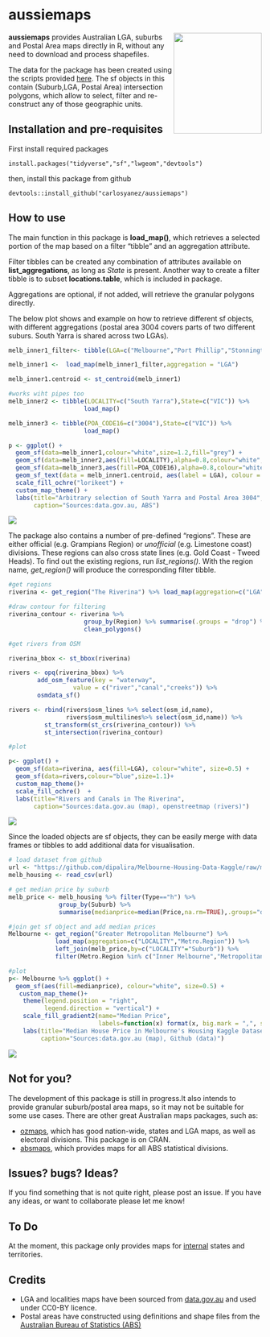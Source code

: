 aussiemaps
================

<img src="https://github.com/carlosyanez/aussiemaps/raw/master/img/hexSticker.png" width = "175" height = "200" align="right" />

**aussiemaps** provides Australian LGA, suburbs and Postal Area maps
directly in R, without any need to download and process shapefiles.

The data for the package has been created using the scripts provided
[here](https://github.com/carlosyanez/Australian_Polygons). The sf
objects in this contain (Suburb,LGA, Postal Area) intersection polygons,
which allow to select, filter and re-construct any of those geographic
units.

## Installation and pre-requisites

First install required packages

`install.packages("tidyverse","sf","lwgeom","devtools")`

then, install this package from github

`devtools::install_github("carlosyanez/aussiemaps")`

## How to use

The main function in this package is **load\_map()**, which retrieves a
selected portion of the map based on a filter “tibble” and an
aggregation attribute.

Filter tibbles can be created any combination of attributes available on
**list\_aggregations**, as long as *State* is present. Another way to
create a filter tibble is to subset **locations.table**, which is
included in package.

Aggregations are optional, if not added, will retrieve the granular
polygons directly.

The below plot shows and example on how to retrieve different sf
objects, with different aggregations (postal area 3004 covers parts of
two different suburs. South Yarra is shared across two LGAs).

``` r
melb_inner1_filter<- tibble(LGA=c("Melbourne","Port Phillip","Stonnington"),State=rep("VIC",3)) 

melb_inner1 <-  load_map(melb_inner1_filter,aggregation = "LGA") 

melb_inner1.centroid <- st_centroid(melb_inner1)

#works wiht pipes too
melb_inner2 <- tibble(LOCALITY=c("South Yarra"),State=c("VIC")) %>% 
                     load_map()

melb_inner3 <- tibble(POA_CODE16=c("3004"),State=c("VIC")) %>% 
                     load_map()

p <- ggplot() + 
  geom_sf(data=melb_inner1,colour="white",size=1.2,fill="grey") +
  geom_sf(data=melb_inner2,aes(fill=LOCALITY),alpha=0.8,colour="white",size=0.8) +
  geom_sf(data=melb_inner3,aes(fill=POA_CODE16),alpha=0.8,colour="white",size=0.8) +
  geom_sf_text(data = melb_inner1.centroid, aes(label = LGA), colour = "blue") +
  scale_fill_ochre("lorikeet") +
  custom_map_theme() +
  labs(title="Arbitrary selection of South Yarra and Postal Area 3004", 
       caption="Sources:data.gov.au, ABS")
```

![](https://github.com/carlosyanez/aussiemaps/raw/master/img/map1.png)

The package also contains a number of pre-defined “regions”. These are
either official (e.g. Grampians Region) or *unofficial* (e.g. Limestone
coast) divisions. These regions can also cross state lines (e.g. Gold
Coast - Tweed Heads). To find out the existing regions, run
*list\_regions()*. With the region name, *get\_region()* will produce
the corresponding filter tibble.

``` r
#get regions
riverina <- get_region("The Riverina") %>% load_map(aggregation=c("LGA","State","Region"))

#draw contour for filtering
riverina_contour <- riverina %>% 
                     group_by(Region) %>% summarise(.groups = "drop") %>%
                     clean_polygons()

#get rivers from OSM

riverina_bbox <- st_bbox(riverina)

rivers <- opq(riverina_bbox) %>%
        add_osm_feature(key = "waterway",
                  value = c("river","canal","creeks")) %>%
        osmdata_sf()

rivers <- rbind(rivers$osm_lines %>% select(osm_id,name),
                rivers$osm_multilines%>% select(osm_id,name)) %>%
          st_transform(st_crs(riverina_contour)) %>%
          st_intersection(riverina_contour)

#plot

p<- ggplot() + 
  geom_sf(data=riverina, aes(fill=LGA), colour="white", size=0.5) +
  geom_sf(data=rivers,colour="blue",size=1.1)+
  custom_map_theme()+
  scale_fill_ochre()  + 
  labs(title="Rivers and Canals in The Riverina", 
       caption="Sources:data.gov.au (map), openstreetmap (rivers)")
```

![](https://github.com/carlosyanez/aussiemaps/raw/master/img/map2.png)

Since the loaded objects are sf objects, they can be easily merge with
data frames or tibbles to add additional data for visualisation.

``` r
# load dataset from github
url <- "https://github.com/dipalira/Melbourne-Housing-Data-Kaggle/raw/master/Data/Melbourne_housing_FULL.csv"
melb_housing <- read_csv(url)

# get median price by suburb
melb_price <- melb_housing %>% filter(Type=="h") %>%
              group_by(Suburb) %>% 
              summarise(medianprice=median(Price,na.rm=TRUE),.groups="drop")

#join get sf object and add median prices
Melbourne <- get_region("Greater Metropolitan Melbourne") %>% 
             load_map(aggregation=c("LOCALITY","Metro.Region")) %>%
             left_join(melb_price,by=c("LOCALITY"="Suburb")) %>%
             filter(Metro.Region %in% c("Inner Melbourne","Metropolitan Melbourne"))

#plot
p<- Melbourne %>% ggplot() + 
  geom_sf(aes(fill=medianprice), colour="white", size=0.5) +
   custom_map_theme()+
    theme(legend.position = "right",
          legend.direction = "vertical") + 
    scale_fill_gradient2(name="Median Price",
                         labels=function(x) format(x, big.mark = ",", scientific = FALSE)) +
    labs(title="Median House Price in Melbourne's Housing Kaggle Dataset", 
         caption="Sources:data.gov.au (map), Github (data)") 
```

![](https://github.com/carlosyanez/aussiemaps/raw/master/img/map3.png)

## Not for you?

The development of this package is still in progress.It also intends to
provide granular suburb/postal area maps, so it may not be suitable for
some use cases. There are other great Australian maps packages, such as:

-   [ozmaps](https://mdsumner.github.io/ozmaps/), which has good
    nation-wide, states and LGA maps, as well as electoral divisions.
    This package is on CRAN.
-   [absmaps](https://github.com/wfmackey/absmaps), which provides maps
    for all ABS statistical divisions.

## Issues? bugs? Ideas?

If you find something that is not quite right, please post an issue. If
you have any ideas, or want to collaborate please let me know!

## To Do

At the moment, this package only provides maps for
[internal](https://en.wikipedia.org/wiki/States_and_territories_of_Australia)
states and territories.

## Credits

-   LGA and localities maps have been sourced from
    [data.gov.au](htttp:///data.gov.au) and used under CC0-BY licence.
-   Postal areas have constructed using definitions and shape files from
    the [Australian Bureau of Statistics (ABS)](https://www.abs.gov.au/)
